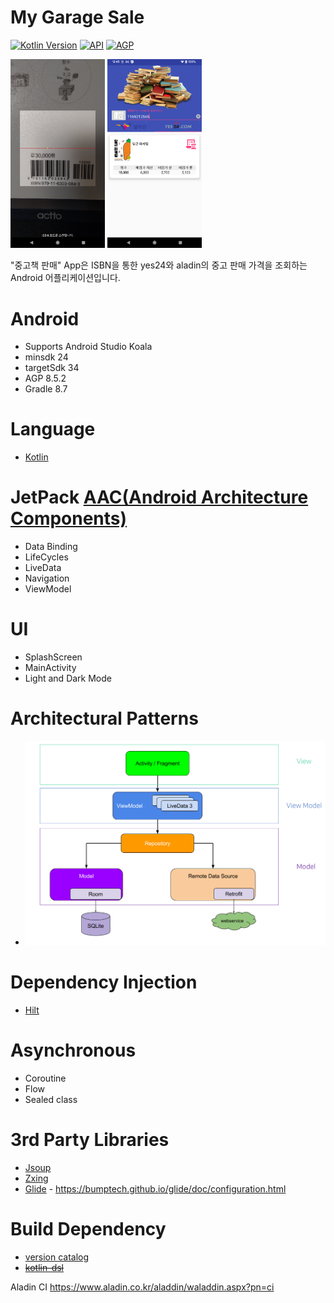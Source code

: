 <h1>My Garage Sale</h1>

<p>
  <a href="https://kotlinlang.org"><img alt="Kotlin Version" src="https://img.shields.io/badge/Kotlin-1.9.22-blueviolet.svg?style=flat"/></a>
  <a href="https://android-arsenal.com/api?level=21"><img alt="API" src="https://img.shields.io/badge/API-21%2B-brightgreen.svg?style=flat"/></a>
  <a href="https://developer.android.com/studio/releases/gradle-plugin"><img alt="AGP" src="https://img.shields.io/badge/AGP-8.5.2-blue?style=flat"/></a>
</p>

<img src="/screen/ISBN.png" width="30%" height="30%" title="ISBN" alt="ISBN"/>
<img src="/screen/RESULT.png" width="30%" height="30%" title="RESULT" alt="RESULT"/>

"중고책 판매" App은 ISBN을 통한 yes24와 aladin의 중고 판매 가격을 조회하는 Android 어플리케이션입니다.

# Android

- Supports Android Studio Koala
- minsdk 24
- targetSdk 34
- AGP 8.5.2
- Gradle 8.7

# Language

- [Kotlin](https://kotlinlang.org)

# JetPack [AAC(Android Architecture Components)](https://blog.naver.com/dev2jb/223230422126)

- Data Binding
- LifeCycles
- LiveData
- Navigation
- ViewModel

# UI

- SplashScreen
- MainActivity
- Light and Dark Mode

# Architectural Patterns

- ![MVVM](/screen/MVVM.png)

# Dependency Injection

- [Hilt](https://developer.android.com/training/dependency-injection/hilt-android)

# Asynchronous

- Coroutine
- Flow
- Sealed class

# 3rd Party Libraries

- [Jsoup](https://github.com/jhy/jsoup)
- [Zxing](https://github.com/zxing/zxing)
- [Glide](https://github.com/bumptech/glide) - https://bumptech.github.io/glide/doc/configuration.html

# Build Dependency

- [version catalog](https://developer.android.com/build/migrate-to-catalogs)
- ~~[kotlin-dsl](https://developer.android.com/build/migrate-to-kotlin-dsl)~~

Aladin CI
https://www.aladin.co.kr/aladdin/waladdin.aspx?pn=ci